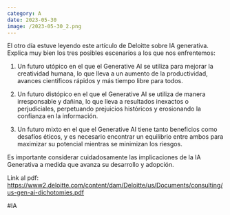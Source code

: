 ```yaml
--- 
category: A 
date: 2023-05-30 
image: /2023-05-30_2.png 
--- 
```


El otro día estuve leyendo este artículo de Deloitte sobre IA generativa. Explica muy bien los tres posibles escenarios a los que nos enfrentemos: 

1. Un futuro utópico en el que el Generative AI se utiliza para mejorar la creatividad humana, lo que lleva a un aumento de la productividad, avances científicos rápidos y más tiempo libre para todos.

2. Un futuro distópico en el que el Generative AI se utiliza de manera irresponsable y dañina, lo que lleva a resultados inexactos o perjudiciales, perpetuando prejuicios históricos y erosionando la confianza en la información.

3. Un futuro mixto en el que el Generative AI tiene tanto beneficios como desafíos éticos, y es necesario encontrar un equilibrio entre ambos para maximizar su potencial mientras se minimizan los riesgos.

Es importante considerar cuidadosamente las implicaciones de la IA Generativa a medida que avanza su desarrollo y adopción.

Link al pdf: https://www2.deloitte.com/content/dam/Deloitte/us/Documents/consulting/us-gen-ai-dichotomies.pdf

#IA